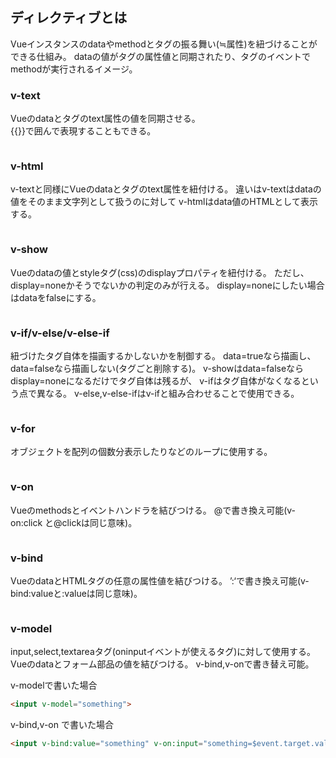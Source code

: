 ## ディレクティブとは
Vueインスタンスのdataやmethodとタグの振る舞い(≒属性)を紐づけることができる仕組み。
dataの値がタグの属性値と同期されたり、タグのイベントでmethodが実行されるイメージ。

### v-text
Vueのdataとタグのtext属性の値を同期させる。  
{{}}で囲んで表現することもできる。

```html

```

### v-html
v-textと同様にVueのdataとタグのtext属性を紐付ける。
違いはv-textはdataの値をそのまま文字列として扱うのに対して
v-htmlはdata値のHTMLとして表示する。

```html

```

### v-show
Vueのdataの値とstyleタグ(css)のdisplayプロパティを紐付ける。
ただし、display=noneかそうでないかの判定のみが行える。
display=noneにしたい場合はdataをfalseにする。

```html

```

### v-if/v-else/v-else-if
紐づけたタグ自体を描画するかしないかを制御する。
data=trueなら描画し、data=falseなら描画しない(タグごと削除する)。
v-showはdata=falseならdisplay=noneになるだけでタグ自体は残るが、
v-ifはタグ自体がなくなるという点で異なる。
v-else,v-else-ifはv-ifと組み合わせることで使用できる。

```html

```

### v-for
オブジェクトを配列の個数分表示したりなどのループに使用する。

```html

```
### v-on
Vueのmethodsとイベントハンドラを結びつける。
@で書き換え可能(v-on:click   と@clickは同じ意味)。

```html

```

### v-bind
VueのdataとHTMLタグの任意の属性値を結びつける。
’:‘で書き換え可能(v-bind:valueと:valueは同じ意味)。

```html

```

### v-model
input,select,textareaタグ(oninputイベントが使えるタグ)に対して使用する。
Vueのdataとフォーム部品の値を結びつける。
v-bind,v-onで書き替え可能。

v-modelで書いた場合
```html
<input v-model="something">
```

v-bind,v-on で書いた場合
```html
<input v-bind:value="something" v-on:input="something=$event.target.value">
```
